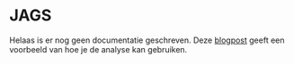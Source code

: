 JAGS 
==========================

Helaas is er nog geen documentatie geschreven. Deze [blogpost](https://jasp-stats.org/2020/04/23/jags-meets-jasp/) geeft een voorbeeld van hoe je de analyse kan gebruiken.


